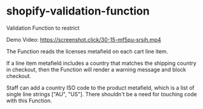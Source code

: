 # shopify-validation-function

Validation Function to restrict 

Demo Video: https://screenshot.click/30-15-mf5pu-srsih.mp4

The Function reads the licenses metafield on each cart line item.

If a line item metafield includes a country that matches the shipping country in checkout, then the Function will render a warning message and block checkout.

Staff can add a country ISO code to the product metafield, which is a list of single line strings ["AU", "US"]. There shouldn't be a need for touching code with this Function.

